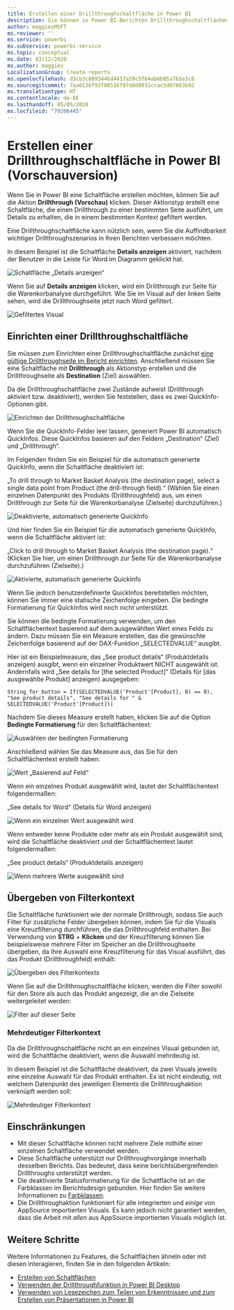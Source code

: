 ```yaml
---
title: Erstellen einer Drillthroughschaltfläche in Power BI
description: Sie können in Power BI-Berichten Drillthroughschaltflächen hinzufügen, sodass das Verhalten Ihrer Berichte Apps ähnelt und sie von Benutzern noch einfacher verwendet werden können.
author: maggiesMSFT
ms.reviewer: ''
ms.service: powerbi
ms.subservice: powerbi-service
ms.topic: conceptual
ms.date: 03/12/2020
ms.author: maggies
LocalizationGroup: Create reports
ms.openlocfilehash: d3cb3c8093446d4417a59c5f64ab6b85a765e3c8
ms.sourcegitcommit: 7aa0136f93f88516f97ddd8031ccac5d07863b92
ms.translationtype: HT
ms.contentlocale: de-DE
ms.lasthandoff: 05/05/2020
ms.locfileid: "79206445"
---
```

# <a name="create-a-drill-through-button-in-power-bi-preview"></a>Erstellen einer Drillthroughschaltfläche in Power BI (Vorschauversion)

Wenn Sie in Power BI eine Schaltfläche erstellen möchten, können Sie auf die Aktion **Drillthrough (Vorschau)** klicken. Dieser Aktionstyp erstellt eine Schaltfläche, die einen Drillthrough zu einer bestimmten Seite ausführt, um Details zu erhalten, die in einem bestimmten Kontext gefiltert werden.

Eine Drillthroughschaltfläche kann nützlich sein, wenn Sie die Auffindbarkeit wichtiger Drillthroughszenarios in Ihren Berichten verbessern möchten.

In diesem Beispiel ist die Schaltfläche **Details anzeigen** aktiviert, nachdem der Benutzer in die Leiste für Word im Diagramm geklickt hat.

![Schaltfläche „Details anzeigen“](media/desktop-drill-through-buttons/power-bi-drill-through-visual-button.png)

Wenn Sie auf **Details anzeigen** klicken, wird ein Drillthrough zur Seite für die Warenkorbanalyse durchgeführt. Wie Sie im Visual auf der linken Seite sehen, wird die Drillthroughseite jetzt nach Word gefiltert.

![Gefiltertes Visual](media/desktop-drill-through-buttons/power-bi-drill-through-destination.png)

## <a name="set-up-a-drill-through-button"></a>Einrichten einer Drillthroughschaltfläche

Sie müssen zum Einrichten einer Drillthroughschaltfläche zunächst [eine gültige Drillthroughseite im Bericht einrichten](desktop-drillthrough.md). Anschließend müssen Sie eine Schaltfläche mit **Drillthrough** als Aktionstyp erstellen und die Drillthroughseite als **Destination** (Ziel) auswählen.

Da die Drillthroughschaltfläche zwei Zustände aufweist (Drillthrough aktiviert bzw. deaktiviert), werden Sie feststellen, dass es zwei QuickInfo-Optionen gibt.

![Einrichten der Drillthroughschaltfläche](media/desktop-drill-through-buttons/power-bi-create-drill-through-button.png)

Wenn Sie die QuickInfo-Felder leer lassen, generiert Power BI automatisch QuickInfos. Diese QuickInfos basieren auf den Feldern „Destination“ (Ziel) und „Drillthrough“.

Im Folgenden finden Sie ein Beispiel für die automatisch generierte QuickInfo, wenn die Schaltfläche deaktiviert ist:

„To drill through to Market Basket Analysis (the destination page), select a single data point from Product (the drill-through field).“ (Wählen Sie einen einzelnen Datenpunkt des Produkts (Drillthroughfeld) aus, um einen Drillthrough zur Seite für die Warenkorbanalyse (Zielseite) durchzuführen.)

![Deaktivierte, automatisch generierte QuickInfo](media/desktop-drill-through-buttons/power-bi-drill-through-tooltip-disabled.png)

Und hier finden Sie ein Beispiel für die automatisch generierte QuickInfo, wenn die Schaltfläche aktiviert ist:

„Click to drill through to Market Basket Analysis (the destination page).“ (Klicken Sie hier, um einen Drillthrough zur Seite für die Warenkorbanalyse durchzuführen (Zielseite).)

![Aktivierte, automatisch generierte QuickInfo](media/desktop-drill-through-buttons/power-bi-drill-through-visual-button.png)

Wenn Sie jedoch benutzerdefinierte QuickInfos bereitstellen möchten, können Sie immer eine statische Zeichenfolge eingeben. Die bedingte Formatierung für QuickInfos wird noch nicht unterstützt.

Sie können die bedingte Formatierung verwenden, um den Schaltflächentext basierend auf dem ausgewählten Wert eines Felds zu ändern. Dazu müssen Sie ein Measure erstellen, das die gewünschte Zeichenfolge basierend auf der DAX-Funktion „SELECTEDVALUE“ ausgibt.

Hier ist ein Beispielmeasure, das „See product details“ (Produktdetails anzeigen) ausgibt, wenn ein einzelner Produktwert NICHT ausgewählt ist. Andernfalls wird „See details for [the selected Product]“ (Details für [das ausgewählte Produkt] anzeigen) ausgegeben:

```
String_for_button = If(SELECTEDVALUE('Product'[Product], 0) == 0), "See product details", "See details for " & SELECTEDVALUE('Product'[Product]))
```

Nachdem Sie dieses Measure erstellt haben, klicken Sie auf die Option **Bedingte Formatierung** für den Schaltflächentext:

![Auswählen der bedingten Formatierung](media/desktop-drill-through-buttons/power-bi-button-conditional-tooltip.png)

Anschließend wählen Sie das Measure aus, das Sie für den Schaltflächentext erstellt haben:

![Wert „Basierend auf Feld“](media/desktop-drill-through-buttons/power-bi-conditional-measure.png)

Wenn ein einzelnes Produkt ausgewählt wird, lautet der Schaltflächentext folgendermaßen:

„See details for Word“ (Details für Word anzeigen)

![Wenn ein einzelner Wert ausgewählt wird](media/desktop-drill-through-buttons/power-bi-conditional-button-text.png)

Wenn entweder keine Produkte oder mehr als ein Produkt ausgewählt sind, wird die Schaltfläche deaktiviert und der Schaltflächentext lautet folgendermaßen:

„See product details“ (Produktdetails anzeigen)

![Wenn mehrere Werte ausgewählt sind](media/desktop-drill-through-buttons/power-bi-button-conditional-text-2.png)

## <a name="pass-filter-context"></a>Übergeben von Filterkontext

Die Schaltfläche funktioniert wie der normale Drillthrough, sodass Sie auch Filter für zusätzliche Felder übergeben können, indem Sie für die Visuals eine Kreuzfilterung durchführen, die das Drillthroughfeld enthalten. Bei Verwendung von **STRG** + **Klicken** und der Kreuzfilterung können Sie beispielsweise mehrere Filter im Speicher an die Drillthroughseite übergeben, da Ihre Auswahl eine Kreuzfilterung für das Visual ausführt, das das Produkt (Drillthroughfeld) enthält:

![Übergeben des Filterkontexts](media/desktop-drill-through-buttons/power-bi-cross-filter-drill-through-button.png)

Wenn Sie auf die Drillthroughschaltfläche klicken, werden die Filter sowohl für den Store als auch das Produkt angezeigt, die an die Zielseite weitergeleitet werden:

![Filter auf dieser Seite](media/desktop-drill-through-buttons/power-bi-button-filters-passed-through.png)

### <a name="ambiguous-filter-context"></a>Mehrdeutiger Filterkontext

Da die Drillthroughschaltfläche nicht an ein einzelnes Visual gebunden ist, wird die Schaltfläche deaktiviert, wenn die Auswahl mehrdeutig ist.

In diesem Beispiel ist die Schaltfläche deaktiviert, da zwei Visuals jeweils eine einzelne Auswahl für das Produkt enthalten. Es ist nicht eindeutig, mit welchem Datenpunkt des jeweiligen Elements die Drillthroughaktion verknüpft werden soll:

![Mehrdeutiger Filterkontext](media/desktop-drill-through-buttons/power-bi-button-disabled-ambiguity.png)

## <a name="limitations"></a>Einschränkungen

- Mit dieser Schaltfläche können nicht mehrere Ziele mithilfe einer einzelnen Schaltfläche verwendet werden.
- Diese Schaltfläche unterstützt nur Drillthroughvorgänge innerhalb desselben Berichts. Das bedeutet, dass keine berichtsübergreifenden Drillthroughs unterstützt werden.
- Die deaktivierte Statusformatierung für die Schaltfläche ist an die Farbklassen im Berichtsdesign gebunden. Hier finden Sie weitere Informationen zu [Farbklassen](desktop-report-themes.md#setting-structural-colors).
- Die Drillthroughaktion funktioniert für alle integrierten und *einige* von AppSource importierten Visuals. Es kann jedoch nicht garantiert werden, dass die Arbeit mit *allen* aus AppSource importierten Visuals möglich ist.

## <a name="next-steps"></a>Weitere Schritte
Weitere Informationen zu Features, die Schaltflächen ähneln oder mit diesen interagieren, finden Sie in den folgenden Artikeln:

* [Erstellen von Schaltflächen](desktop-buttons.md)
* [Verwenden der Drillthroughfunktion in Power BI Desktop](desktop-drillthrough.md)
* [Verwenden von Lesezeichen zum Teilen von Erkenntnissen und zum Erstellen von Präsentationen in Power BI](desktop-bookmarks.md)

